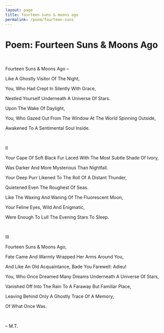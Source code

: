 ```yaml
---
layout: page
title: fourteen suns & moons ago
permalink: /poem/fourteen-suns
---
```


<h1>Poem: Fourteen Suns & Moons Ago</h1>

<br />

Fourteen Suns & Moons Ago –

Like A Ghostly Visitor Of The Night,

You, Who Had Crept In Silently With Grace,

Nestled Yourself Underneath A Universe Of Stars.

Upon The Wake Of Daylight, 

You, Who Gazed Out From The Window At The World Spinning Outside,

Awakened To A Sentimental Soul Inside.

<br />

II

Your Cape Of Soft Black Fur Laced With The Most Subtle Shade Of Ivory, 

Was Darker And More Mysterious Than Nightfall.

Your Deep Purr Likened To The Roll Of A Distant Thunder,

Quietened Even The Roughest Of Seas.

Like The Waxing And Waning Of The Fluorescent Moon,

Your Feline Eyes, Wild And Enigmatic,

Were Enough To Lull The Evening Stars To Sleep.

<br />

III

Fourteen Suns & Moons Ago,

Fate Came And Warmly Wrapped Her Arms Around You, 

And Like An Old Acquaintance, Bade You Farewell: Adieu!

You, Who Once Dreamed Many Dreams Underneath A Universe Of Stars, 

Vanished Off Into The Rain To A Faraway But Familiar Place,

Leaving Behind Only A Ghostly Trace Of A Memory,

Of What Once Was.

<br />

– M.T. 

<style>
  .wrapper {
    max-width: 58em;
  }
</style>